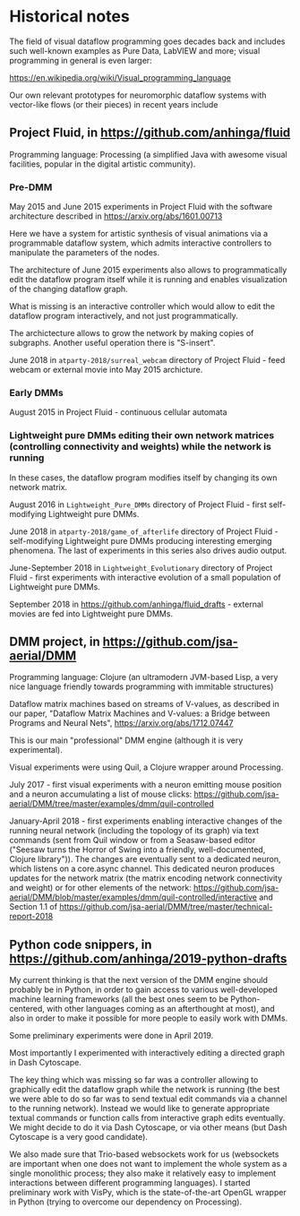 # Historical notes

The field of visual dataflow programming goes decades back and includes such well-known examples as Pure Data, LabVIEW and more; visual programming in general is even larger:

https://en.wikipedia.org/wiki/Visual_programming_language

Our own relevant prototypes for neuromorphic dataflow systems with vector-like flows (or their pieces) in recent years include

## Project Fluid, in https://github.com/anhinga/fluid 

Programming language: Processing (a simplified Java with awesome visual facilities, popular in the digital artistic community).

### Pre-DMM

May 2015 and June 2015 experiments in Project Fluid with the software architecture described in https://arxiv.org/abs/1601.00713

Here we have a system for artistic synthesis of visual animations via a programmable dataflow system, which admits interactive controllers to manipulate the parameters of the nodes.

The architecture of June 2015 experiments also allows to programmatically edit the dataflow program itself while it is running and enables visualization of the changing dataflow graph.

What is missing is an interactive controller which would allow to edit the dataflow program interactively, and not just programmatically.

The archictecture allows to grow the network by making copies of subgraphs. Another useful operation there is "S-insert".

June 2018 in `atparty-2018/surreal_webcam` directory of Project Fluid - feed webcam or external movie into May 2015 archicture.

### Early DMMs

August 2015 in Project Fluid - continuous cellular automata

### Lightweight pure DMMs editing their own network matrices (controlling connectivity and weights) while the network is running

In these cases, the dataflow program modifies itself by changing its own network matrix.

August 2016 in `Lightweight_Pure_DMMs` directory of Project Fluid - first self-modifying Lightweight pure DMMs.

June 2018 in `atparty-2018/game_of_afterlife` directory of Project Fluid - self-modifying Lightweight pure DMMs producing interesting emerging phenomena. The last of experiments in this series also drives audio output.

June-September 2018 in `Lightweight_Evolutionary` directory of Project Fluid - first experiments with interactive evolution of a small population of Lightweight pure DMMs.

September 2018 in https://github.com/anhinga/fluid_drafts - external movies are fed into Lightweight pure DMMs.

## DMM project, in https://github.com/jsa-aerial/DMM

Programming language: Clojure (an ultramodern JVM-based Lisp, a very nice language friendly towards programming with immitable structures)

Dataflow matrix machines based on streams of V-values, as described in our paper, "Dataflow Matrix Machines and V-values: a Bridge between Programs and Neural Nets", https://arxiv.org/abs/1712.07447

This is our main "professional" DMM engine (although it is very experimental).

Visual experiments were using Quil, a Clojure wrapper around Processing.

July 2017 - first visual experiments with a neuron emitting mouse position and a neuron accumulating a list of mouse clicks: https://github.com/jsa-aerial/DMM/tree/master/examples/dmm/quil-controlled

January-April 2018 - first experiments enabling interactive changes of the running neural network (including the topology of its graph) via text commands (sent from Quil window or from a Seasaw-based editor ("Seesaw turns the Horror of Swing into a friendly, well-documented, Clojure library")). The changes are eventually sent to a dedicated neuron, which listens on a core.async channel. This dedicated neuron produces updates for the network matrix (the matrix encoding network connectivity and weight) or for other elements of the network: https://github.com/jsa-aerial/DMM/blob/master/examples/dmm/quil-controlled/interactive and Section 1.1 of https://github.com/jsa-aerial/DMM/tree/master/technical-report-2018




## Python code snippers, in https://github.com/anhinga/2019-python-drafts

My current thinking is that the next version of the DMM engine should probably be in Python, in order to gain access to various well-developed machine learning frameworks (all the best ones seem to be Python-centered, with other languages coming as an afterthought at most), and also in order to make it possible for more people to easily work with DMMs.

Some preliminary experiments were done in April 2019.

Most importantly I experimented with interactively editing a directed graph in Dash Cytoscape. 

The key thing which was missing so far was a controller allowing to graphically edit the dataflow graph while the network is running (the best we were able to do so far was to send textual edit commands via a channel to the running network). Instead we would like to generate appropriate textual commands or function calls from interactive graph edits eventually. We might decide to do it via Dash Cytoscape, or via other means (but Dash Cytoscape is a very good candidate).

We also made sure that Trio-based websockets work for us (websockets are important when one does not want to implement the whole system as a single monolithic process; they also make it relatively easy to implement interactions between different programming languages). I started preliminary work with VisPy, which is the state-of-the-art OpenGL wrapper in Python (trying to overcome our dependency on Processing).


